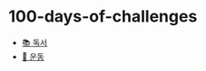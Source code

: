 # 100-days-of-challenges
- [📚 독서](https://github.com/jsunny-kim/100-days-of-challenges/blob/master/reading-log.md)
- [🏃 운동](https://github.com/jsunny-kim/100-days-of-challenges/blob/master/workout-log.md)

